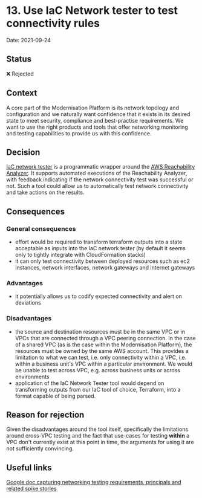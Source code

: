 # 13. Use IaC Network tester to test connectivity rules

Date: 2021-09-24

## Status

❌ Rejected

## Context

A core part of the Modernisation Platform is its network topology and configuration and we naturally want confidence that it exists in its desired state to meet security, compliance and best-practise requirements. We want to use the right products and tools that offer networking monitoring and testing capabilities to provide us with this confidence.

## Decision

[IaC network tester](https://aws.amazon.com/blogs/networking-and-content-delivery/integrating-network-connectivity-testing-with-infrastructure-deployment/) is a programmatic wrapper around the [AWS Reachability Analyzer](https://docs.aws.amazon.com/vpc/latest/reachability/what-is-reachability-analyzer.html). It supports automated executions of the Reachability Analyzer, with feedback indicating if the network connectivity test was successful or not. Such a tool could allow us to automatically test network connectivity and take actions on the results. 

## Consequences

### General consequences

* effort would be required to transform terraform outputs into a state acceptable as inputs into the IaC network tester (by default it seems only to tightly integrate with CloudFormation stacks)
* it can only test connectivity between deployed resources such as ec2 instances, network interfaces, network gateways and internet gateways

### Advantages

* it potentially allows us to codify expected connectivity and alert on deviations

### Disadvantages

* the source and destination resources must be in the same VPC or in VPCs that are connected through a VPC peering connection. In the case of a shared VPC (as is the case within the Modernisation Platform), the resources must be owned by the same AWS account. This provides a limitation to what we can test, i.e. only connectivity within a VPC, i.e. within a business unit's VPC within a particular environment. We would be unable to test across VPC, e.g. across business units or across environments
* application of the IaC Network Tester tool would depend on transforming outputs from our IaC tool of choice, Terraform, into a format capable of being parsed. 

## Reason for rejection

Given the disadvantages around the tool itself, specifically the limitations around cross-VPC testing and the fact that use-cases for testing __within__ a VPC don't currently exist at this point in time, the arguments for using it are not sufficiently convincing.

## Useful links
[Google doc capturing networking testing requirements, principals and related spike stories](https://docs.google.com/document/d/1WTLqsA1XUtahLnif42A1vGyMg7-284z-c4MllZj4GT0/edit#)
